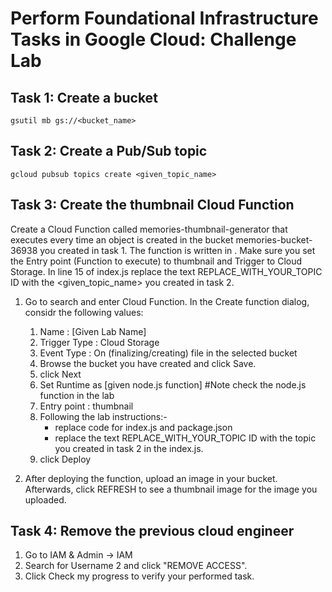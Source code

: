 # Perform Foundational Infrastructure Tasks in Google Cloud: Challenge Lab

## Task 1: Create a bucket
```
gsutil mb gs://<bucket_name>
```

## Task 2: Create a Pub/Sub topic
```
gcloud pubsub topics create <given_topic_name>
```

## Task 3: Create the thumbnail Cloud Function
Create a Cloud Function called memories-thumbnail-generator that executes every time an object is created in the bucket memories-bucket-36938 you created in task 1. The function is written in <given node.js function>.
Make sure you set the Entry point (Function to execute) to thumbnail and Trigger to Cloud Storage.
In line 15 of index.js replace the text REPLACE_WITH_YOUR_TOPIC ID with the <given_topic_name> you created in task 2.

1. Go to search and enter Cloud Function. In the Create function dialog, considr the following values:

    1. Name : [Given Lab Name]
    2. Trigger Type : Cloud Storage
    3. Event Type : On (finalizing/creating) file in the selected bucket
    4. Browse the bucket you have created and click Save.
    5. click Next
    6. Set Runtime as [given node.js function] #Note check the node.js function in the lab
    7. Entry point : thumbnail
    8. Following the lab instructions:-
        - replace code for index.js and package.json
        - replace the text REPLACE_WITH_YOUR_TOPIC ID with the topic you created in task 2 in the index.js.
    9. click Deploy

2. After deploying the function, upload an image in your bucket. Afterwards, click REFRESH to see a thumbnail image for the image you uploaded.

## Task 4: Remove the previous cloud engineer
1. Go to IAM & Admin -> IAM
2. Search for Username 2 and click "REMOVE ACCESS".
3. Click Check my progress to verify your performed task.
